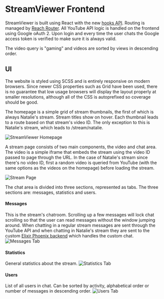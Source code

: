 # StreamViewer Frontend

StreamViewer is built using React with the new [hooks API](https://reactjs.org/docs/hooks-reference.html). Routing is managed by [Reach Router](https://reach.tech/router). All YouTube API logic is handled on the frontend using Google oAuth 2. Upon login and every time the user chats the Google access token is verified to make sure it is always valid. 

The video query is "gaming" and videos are sorted by views in descending order.

## UI
The website is styled using SCSS and is entirely responsive on modern browsers. Since newer CSS properties such as Grid have been used, there is no guarantee that low usage browsers will display the layout properly at smaller resolutions, although all of the CSS is autoprefixed so coverage should be good. 

The homepage is a simple grid of stream thumbnails, the first of which is always Natalie's stream. Stream titles show on hover. Each thumbnail leads to a route based on that stream's video ID. The only exception to this is Natalie's stream, which leads to /stream/natalie.

![StreamViewer Homepage](https://i.imgur.com/HfT2CrD.jpg)

A stream page consists of two main components, the video and chat area. The video is a simple iframe that embeds the stream using the video ID passed to page through the URL. In the case of Natalie's stream since there's no video ID, first a random video is queried from YouTube (with the same options as the videos on the homepage) before loading the stream.

![Stream Page](https://i.imgur.com/AaHAlkS.jpg)

The chat area is divided into three sections, represented as tabs. The three sections are: messages, statistics and users.

#### Messages
This is the stream's chatroom. Scrolling up a few messages will lock chat scrolling so that the user can read messages without the window jumping around. When chatting in a regular stream messages are sent through the YouTube API and when chatting in Natalie's stream they are sent to the custom [Elixir Phoenix backend](https://github.com/Ronva/streamviewer-backend) which handles the custom chat.
![Messages Tab](https://i.imgur.com/gUhNRDd.png)

#### Statistics
General statistics about the stream.
![Statistics Tab](https://i.imgur.com/hRcRpEq.png)

#### Users
List of all users in chat. Can be sorted by activity, alphabetical order or number of messages in descending order.
![Users Tab](https://i.imgur.com/GdnuUQR.png)

